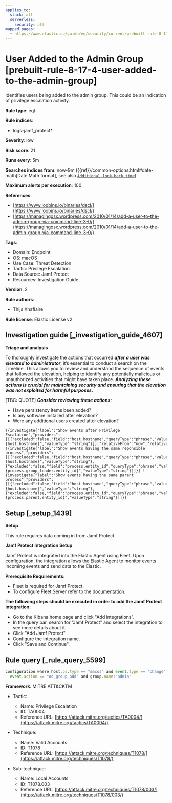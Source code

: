 ```yaml
---
applies_to:
  stack: all
  serverless:
    security: all
mapped_pages:
  - https://www.elastic.co/guide/en/security/current/prebuilt-rule-8-17-4-user-added-to-the-admin-group.html
---
```


# User Added to the Admin Group [prebuilt-rule-8-17-4-user-added-to-the-admin-group]

Identifies users being added to the admin group. This could be an indication of privilege escalation activity.

**Rule type**: eql

**Rule indices**:

* logs-jamf_protect*

**Severity**: low

**Risk score**: 21

**Runs every**: 5m

**Searches indices from**: now-9m ({{ref}}/common-options.html#date-math[Date Math format], see also [`Additional look-back time`](docs-content://solutions/security/detect-and-alert/create-detection-rule.md#rule-schedule))

**Maximum alerts per execution**: 100

**References**:

* [https://www.loobins.io/binaries/dscl/](https://www.loobins.io/binaries/dscl/)
* [https://managingosx.wordpress.com/2010/01/14/add-a-user-to-the-admin-group-via-command-line-3-0/](https://managingosx.wordpress.com/2010/01/14/add-a-user-to-the-admin-group-via-command-line-3-0/)

**Tags**:

* Domain: Endpoint
* OS: macOS
* Use Case: Threat Detection
* Tactic: Privilege Escalation
* Data Source: Jamf Protect
* Resources: Investigation Guide

**Version**: 2

**Rule authors**:

* Thijs Xhaflaire

**Rule license**: Elastic License v2

## Investigation guide [_investigation_guide_4607]

**Triage and analysis**

To thoroughly investigate the actions that occurred ***after a user was elevated to administrator***, it’s essential to conduct a search on the Timeline. This allows you to review and understand the sequence of events that followed the elevation, helping to identify any potentially malicious or unauthorized activities that might have taken place. ***Analyzing these actions is crucial for maintaining security and ensuring that the elevation was not exploited for harmful purposes.***

[TBC: QUOTE]
***Consider reviewing these actions:***

* Have persistency items been added?
* Is any software installed after elevation?
* Were any additional users created after elevation?

```
!{investigate{"label":"Show events after Privilege Escalation","providers":[[{"excluded":false,"field":"host.hostname","queryType":"phrase","value":"{host.hostname}","valueType":"string"}]],"relativeFrom":"now","relativeTo":"now+30m"}} !{investigate{"label":"Show events having the same reponsible process","providers":[[{"excluded":false,"field":"host.hostname","queryType":"phrase","value":"{host.hostname}","valueType":"string"},{"excluded":false,"field":"process.entity_id","queryType":"phrase","value":"{process.group_leader.entity_id}","valueType":"string"}]]}} !{investigate{"label":"Show events having the same parent process","providers":[[{"excluded":false,"field":"host.hostname","queryType":"phrase","value":"{host.hostname}","valueType":"string"},{"excluded":false,"field":"process.entity_id","queryType":"phrase","value":"{process.parent.entity_id}","valueType":"string"}]]}}
```


## Setup [_setup_1439]

**Setup**

This rule requires data coming in from Jamf Protect.

**Jamf Protect Integration Setup**

Jamf Protect is integrated into the Elastic Agent using Fleet. Upon configuration, the integration allows the Elastic Agent to monitor events incoming events and send data to the Elastic.

**Prerequisite Requirements:**

* Fleet is required for Jamf Protect.
* To configure Fleet Server refer to the [documentation](docs-content://reference/ingestion-tools/fleet/fleet-server.md).

**The following steps should be executed in order to add the Jamf Protect integration:**

* Go to the Kibana home page and click "Add integrations".
* In the query bar, search for "Jamf Protect" and select the integration to see more details about it.
* Click "Add Jamf Protect".
* Configure the integration name.
* Click "Save and Continue".


## Rule query [_rule_query_5599]

```js
configuration where host.os.type == "macos" and event.type == "change" and
  event.action == "od_group_add" and group.name:"admin"
```

**Framework**: MITRE ATT&CKTM

* Tactic:

    * Name: Privilege Escalation
    * ID: TA0004
    * Reference URL: [https://attack.mitre.org/tactics/TA0004/](https://attack.mitre.org/tactics/TA0004/)

* Technique:

    * Name: Valid Accounts
    * ID: T1078
    * Reference URL: [https://attack.mitre.org/techniques/T1078/](https://attack.mitre.org/techniques/T1078/)

* Sub-technique:

    * Name: Local Accounts
    * ID: T1078.003
    * Reference URL: [https://attack.mitre.org/techniques/T1078/003/](https://attack.mitre.org/techniques/T1078/003/)



